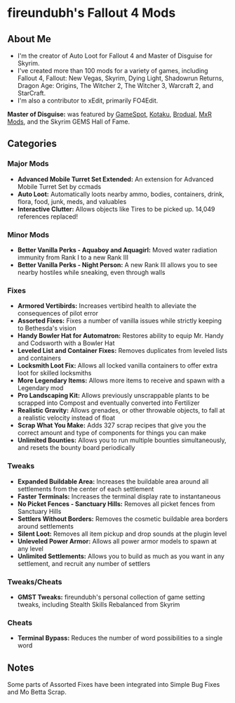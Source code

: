 # fireundubh's Fallout 4 Mods

## About Me

* I'm the creator of Auto Loot for Fallout 4 and Master of Disguise for Skyrim.
* I've created more than 100 mods for a variety of games, including Fallout 4, Fallout: New Vegas, Skyrim, Dying Light, Shadowrun Returns, Dragon Age: Origins, The Witcher 2, The Witcher 3, Warcraft 2, and StarCraft.
* I'm also a contributor to xEdit, primarily FO4Edit.

**Master of Disguise:** was featured by [GameSpot](http://www.gamespot.com/videos/top-5-skyrim-mods-of-the-week-become-the-master-of/2300-6423174/), [Kotaku](http://kotaku.com/skyrim-disguises-let-you-walk-around-doing-whatever-1681784966), [Brodual](https://www.youtube.com/watch?v=ATGNFDgNT-A), [MxR Mods](https://www.youtube.com/watch?v=69e7xcYw-G4), and the Skyrim GEMS Hall of Fame.

## Categories

### Major Mods

* **Advanced Mobile Turret Set Extended:** An extension for Advanced Mobile Turret Set by ccmads
* **Auto Loot:** Automatically loots nearby ammo, bodies, containers, drink, flora, food, junk, meds, and valuables
* **Interactive Clutter:** Allows objects like Tires to be picked up. 14,049 references replaced!

### Minor Mods

* **Better Vanilla Perks - Aquaboy and Aquagirl:** Moved water radiation immunity from Rank I to a new Rank III
* **Better Vanilla Perks - Night Person:** A new Rank III allows you to see nearby hostiles while sneaking, even through walls

### Fixes

* **Armored Vertibirds:** Increases vertibird health to alleviate the consequences of pilot error
* **Assorted Fixes:** Fixes a number of vanilla issues while strictly keeping to Bethesda's vision
* **Handy Bowler Hat for Automatron:** Restores ability to equip Mr. Handy and Codsworth with a Bowler Hat
* **Leveled List and Container Fixes:** Removes duplicates from leveled lists and containers
* **Locksmith Loot Fix:** Allows all locked vanilla containers to offer extra loot for skilled locksmiths
* **More Legendary Items:** Allows more items to receive and spawn with a Legendary mod
* **Pro Landscaping Kit:** Allows previously unscrappable plants to be scrapped into Compost and eventually converted into Fertilizer
* **Realistic Gravity:** Allows grenades, or other throwable objects, to fall at a realistic velocity instead of float
* **Scrap What You Make:** Adds 327 scrap recipes that give you the correct amount and type of components for things you can make
* **Unlimited Bounties:** Allows you to run multiple bounties simultaneously, and resets the bounty board periodically

### Tweaks

* **Expanded Buildable Area:** Increases the buildable area around all settlements from the center of each settlement
* **Faster Terminals:** Increases the terminal display rate to instantaneous
* **No Picket Fences - Sanctuary Hills:** Removes all picket fences from Sanctuary Hills
* **Settlers Without Borders:** Removes the cosmetic buildable area borders around settlements
* **Silent Loot:** Removes all item pickup and drop sounds at the plugin level
* **Unleveled Power Armor:** Allows all power armor models to spawn at any level
* **Unlimited Settlements:** Allows you to build as much as you want in any settlement, and recruit any number of settlers

### Tweaks/Cheats

* **GMST Tweaks:** fireundubh's personal collection of game setting tweaks, including Stealth Skills Rebalanced from Skyrim

### Cheats

* **Terminal Bypass:** Reduces the number of word possibilities to a single word

## Notes

Some parts of Assorted Fixes have been integrated into Simple Bug Fixes and Mo Betta Scrap.